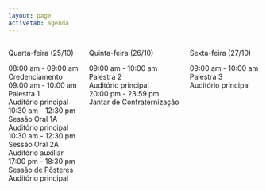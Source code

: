 ```yaml
---
layout: page
activetab: agenda
---
```


<section id="agenda" class="container px-6 py-6">
  <div class="columns is-tablet">
    <div class="column">
      <div class="agenda-events">
        <p class="has-text-centered">Quarta-feira (25/10)</p>
        <div class="event-item">
          <div class="event-dot is-active"></div>
          <div class="event-header">08:00 am - 09:00 am</div>
          <div class="event-body">Credenciamento</div>
        </div>
        <div class="event-item">
          <div class="event-dot is-active"></div>
          <div class="event-header">09:00 am - 10:00 am</div>
          <div class="event-body">Palestra 1<br>Auditório principal</div>
        </div>
        <div class="event-item">
          <div class="event-dot is-active"></div>
          <div class="event-header">10:30 am - 12:30 pm</div>
          <div class="event-body">Sessão Oral 1A<br>Auditório principal</div>
        </div>
        <div class="event-item">
          <div class="event-dot is-active"></div>
          <div class="event-header">10:30 am - 12:30 pm</div>
          <div class="event-body">Sessão Oral 2A<br>Auditório auxiliar</div>
        </div>
        <div class="event-item">
          <div class="event-dot is-active"></div>
          <div class="event-header">17:00 pm - 18:30 pm</div>
          <div class="event-body">Sessão de Pôsteres<br>Auditório principal</div>
        </div>
      </div>
    </div>
    <div class="column">
      <div class="agenda-events">
        <p class="has-text-centered">Quinta-feira (26/10)</p>
        <div class="event-item">
          <div class="event-dot is-active"></div>
          <div class="event-header">09:00 am - 10:00 am</div>
          <div class="event-body">Palestra 2<br>Auditório principal</div>
        </div>
        <div class="event-item">
          <div class="event-dot is-active"></div>
          <div class="event-header">20:00 pm - 23:59 pm</div>
          <div class="event-body">Jantar de Confraternização</div>
        </div>
      </div>
    </div>
    <div class="column">
      <div class="agenda-events">
        <p class="has-text-centered">Sexta-feira (27/10)</p>
        <div class="event-item">
          <div class="event-dot is-active"></div>
          <div class="event-header">09:00 am - 10:00 am</div>
          <div class="event-body">Palestra 3<br>Auditório principal</div>
        </div>
      </div>
    </div>
  </div>
</section>
